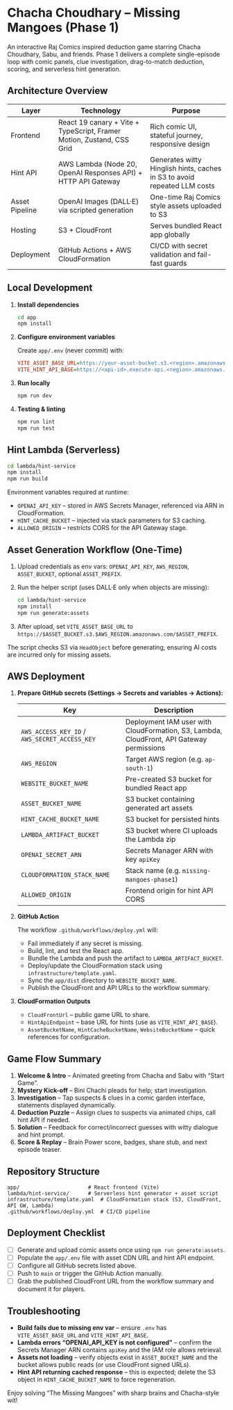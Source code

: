 # Chacha Choudhary – Missing Mangoes (Phase 1)

An interactive Raj Comics inspired deduction game starring Chacha Choudhary, Sabu, and friends. Phase 1 delivers a complete single-episode loop with comic panels, clue investigation, drag-to-match deduction, scoring, and serverless hint generation.

## Architecture Overview

| Layer | Technology | Purpose |
| --- | --- | --- |
| Frontend | React 19 canary + Vite + TypeScript, Framer Motion, Zustand, CSS Grid | Rich comic UI, stateful journey, responsive design |
| Hint API | AWS Lambda (Node 20, OpenAI Responses API) + HTTP API Gateway | Generates witty Hinglish hints, caches in S3 to avoid repeated LLM costs |
| Asset Pipeline | OpenAI Images (DALL·E) via scripted generation | One-time Raj Comics style assets uploaded to S3 |
| Hosting | S3 + CloudFront | Serves bundled React app globally |
| Deployment | GitHub Actions + AWS CloudFormation | CI/CD with secret validation and fail-fast guards |

## Local Development

1. **Install dependencies**

   ```bash
   cd app
   npm install
   ```

2. **Configure environment variables**

   Create `app/.env` (never commit) with:

   ```ini
   VITE_ASSET_BASE_URL=https://your-asset-bucket.s3.<region>.amazonaws.com/phase-1
   VITE_HINT_API_BASE=https://<api-id>.execute-api.<region>.amazonaws.com/prod
   ```

3. **Run locally**

   ```bash
   npm run dev
   ```

4. **Testing & linting**

   ```bash
   npm run lint
   npm run test
   ```

## Hint Lambda (Serverless)

```bash
cd lambda/hint-service
npm install
npm run build
```

Environment variables required at runtime:

- `OPENAI_API_KEY` – stored in AWS Secrets Manager, referenced via ARN in CloudFormation.
- `HINT_CACHE_BUCKET` – injected via stack parameters for S3 caching.
- `ALLOWED_ORIGIN` – restricts CORS for the API Gateway stage.

## Asset Generation Workflow (One-Time)

1. Upload credentials as env vars: `OPENAI_API_KEY`, `AWS_REGION`, `ASSET_BUCKET`, optional `ASSET_PREFIX`.
2. Run the helper script (uses DALL·E only when objects are missing):

   ```bash
   cd lambda/hint-service
   npm install
   npm run generate:assets
   ```

3. After upload, set `VITE_ASSET_BASE_URL` to `https://$ASSET_BUCKET.s3.$AWS_REGION.amazonaws.com/$ASSET_PREFIX`.

The script checks S3 via `HeadObject` before generating, ensuring AI costs are incurred only for missing assets.

## AWS Deployment

1. **Prepare GitHub secrets (Settings → Secrets and variables → Actions):**

   | Key | Description |
   | --- | --- |
   | `AWS_ACCESS_KEY_ID` / `AWS_SECRET_ACCESS_KEY` | Deployment IAM user with CloudFormation, S3, Lambda, CloudFront, API Gateway permissions |
   | `AWS_REGION` | Target AWS region (e.g. `ap-south-1`) |
   | `WEBSITE_BUCKET_NAME` | Pre-created S3 bucket for bundled React app |
   | `ASSET_BUCKET_NAME` | S3 bucket containing generated art assets |
   | `HINT_CACHE_BUCKET_NAME` | S3 bucket for persisted hints |
   | `LAMBDA_ARTIFACT_BUCKET` | S3 bucket where CI uploads the Lambda zip |
   | `OPENAI_SECRET_ARN` | Secrets Manager ARN with key `apiKey` |
   | `CLOUDFORMATION_STACK_NAME` | Stack name (e.g. `missing-mangoes-phase1`) |
   | `ALLOWED_ORIGIN` | Frontend origin for hint API CORS |

2. **GitHub Action**

   The workflow `.github/workflows/deploy.yml` will:

   - Fail immediately if any secret is missing.
   - Build, lint, and test the React app.
   - Bundle the Lambda and push the artifact to `LAMBDA_ARTIFACT_BUCKET`.
   - Deploy/update the CloudFormation stack using `infrastructure/template.yaml`.
   - Sync the `app/dist` directory to `WEBSITE_BUCKET_NAME`.
   - Publish the CloudFront and API URLs to the workflow summary.

3. **CloudFormation Outputs**

   - `CloudFrontUrl` – public game URL to share.
   - `HintApiEndpoint` – base URL for hints (use as `VITE_HINT_API_BASE`).
   - `AssetBucketName`, `HintCacheBucketName`, `WebsiteBucketName` – quick references for configuration.

## Game Flow Summary

1. **Welcome & Intro** – Animated greeting from Chacha and Sabu with “Start Game”.
2. **Mystery Kick-off** – Bini Chachi pleads for help; start investigation.
3. **Investigation** – Tap suspects & clues in a comic garden interface, statements displayed dynamically.
4. **Deduction Puzzle** – Assign clues to suspects via animated chips, call hint API if needed.
5. **Solution** – Feedback for correct/incorrect guesses with witty dialogue and hint prompt.
6. **Score & Replay** – Brain Power score, badges, share stub, and next episode teaser.

## Repository Structure

```
app/                      # React frontend (Vite)
lambda/hint-service/      # Serverless hint generator + asset script
infrastructure/template.yaml  # CloudFormation stack (S3, CloudFront, API GW, Lambda)
.github/workflows/deploy.yml  # CI/CD pipeline
```

## Deployment Checklist

- [ ] Generate and upload comic assets once using `npm run generate:assets`.
- [ ] Populate the `app/.env` file with asset CDN URL and hint API endpoint.
- [ ] Configure all GitHub secrets listed above.
- [ ] Push to `main` or trigger the GitHub Action manually.
- [ ] Grab the published CloudFront URL from the workflow summary and document it for players.

## Troubleshooting

- **Build fails due to missing env var** – ensure `.env` has `VITE_ASSET_BASE_URL` and `VITE_HINT_API_BASE`.
- **Lambda errors “OPENAI_API_KEY is not configured”** – confirm the Secrets Manager ARN contains `apiKey` and the IAM role allows retrieval.
- **Assets not loading** – verify objects exist in `ASSET_BUCKET_NAME` and the bucket allows public reads (or use CloudFront signed URLs).
- **Hint API returning cached response** – this is expected; delete the S3 object in `HINT_CACHE_BUCKET_NAME` to force regeneration.

Enjoy solving “The Missing Mangoes” with sharp brains and Chacha-style wit!
